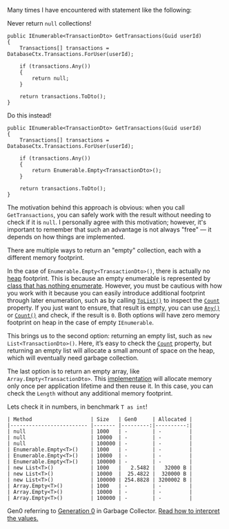 Many times I have encountered with statement like the following:

Never return `null` collections!
```
public IEnumerable<TransactionDto> GetTransactions(Guid userId)
{
    Transactions[] transactions = DatabaseCtx.Transactions.ForUser(userId);

    if (transactions.Any())
    {
        return null;
    }

    return transactions.ToDto();
}
```
Do this instead!
```
public IEnumerable<TransactionDto> GetTransactions(Guid userId)
{
    Transactions[] transactions = DatabaseCtx.Transactions.ForUser(userId);

    if (transactions.Any())
    {
        return Enumerable.Empty<TransactionDto>();
    }

    return transactions.ToDto();
}
```

The motivation behind this approach is obvious: when you call `GetTransactions`, you can safely work with the result without needing to check if it is `null`. I personally agree with this motivation; however, it's important to remember that such an advantage is not always "free" — it depends on how things are implemented.

There are multiple ways to return an "empty" collection, each with a different memory footprint.

In the case of `Enumerable.Empty<TransactionDto>()`, there is actually no [heap](https://learn.microsoft.com/en-us/dotnet/standard/garbage-collection/fundamentals#the-managed-heap) footprint. This is because an empty enumerable is represented by [class that has nothing enumerate](https://github.com/dotnet/runtime/blob/main/src/coreclr/nativeaot/Common/src/System/Collections/Generic/Empty.cs#L27). However, you must be cautious with how you work with it because you can easily introduce additional footprint through later enumeration, such as by calling [`ToList()`](https://github.com/microsoft/referencesource/blob/master/System.Core/System/Linq/Enumerable.cs#L329) to inspect the [`Count`](https://github.com/microsoft/referencesource/blob/master/mscorlib/system/collections/generic/list.cs#L137) property. If you just want to ensure, that result is empty, you can use [`Any()`](https://github.com/dotnet/runtime/blob/main/src/libraries/System.Linq/src/System/Linq/AnyAll.cs#L11) or  [`Count()`](https://github.com/dotnet/runtime/blob/main/src/libraries/System.Linq/src/System/Linq/Count.cs#L11) and check, if the result is `0`. Both options will have zero memory footprint on heap in the case of empty `IEnumerable`.

This brings us to the second option: returning an empty list, such as `new List<TransactionDto>()`. Here, it’s easy to check the [`Count`](https://github.com/microsoft/referencesource/blob/master/mscorlib/system/collections/generic/list.cs#L137) property, but returning an empty list will allocate a small amount of space on the heap, which will eventually need garbage collection.

The last option is to return an empty array, like `Array.Empty<TransactionDto>`. This [implementation](https://github.com/dotnet/runtime/blob/main/src/libraries/System.Private.CoreLib/src/System/Array.cs#L1065) will allocate memory only once per application lifetime and then reuse it. In this case, you can check the `Length` without any additional memory footprint.

Lets check it in numbers, in benchmark `T as int`!
```
| Method                   | Size   | Gen0     | Allocated |
|------------------------- |------- |---------:|----------:|
| null                     | 1000   | -        | -         |
| null                     | 10000  | -        | -         |
| null                     | 100000 | -        | -         |
| Enumerable.Empty<T>()    | 1000   | -        | -         |
| Enumerable.Empty<T>()    | 10000  | -        | -         |
| Enumerable.Empty<T>()    | 100000 | -        | -         |
| new List<T>()            | 1000   |   2.5482 |   32000 B |
| new List<T>()            | 10000  |  25.4822 |  320000 B |
| new List<T>()            | 100000 | 254.8828 | 3200002 B |
| Array.Empty<T>()         | 1000   | -        | -         |
| Array.Empty<T>()         | 10000  | -        | -         |
| Array.Empty<T>()         | 100000 | -        | -         |
```
Gen0 referring to [Generation 0](https://learn.microsoft.com/en-us/dotnet/standard/garbage-collection/fundamentals#generations) in Garbage Collector. [Read how to interpret the values.](https://adamsitnik.com/the-new-Memory-Diagnoser/#how-to-read-the-results)